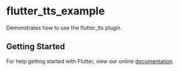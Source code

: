# flutter_tts_example

Demonstrates how to use the flutter_tts plugin.

## Getting Started

For help getting started with Flutter, view our online
[documentation](https://flutter.io/).
